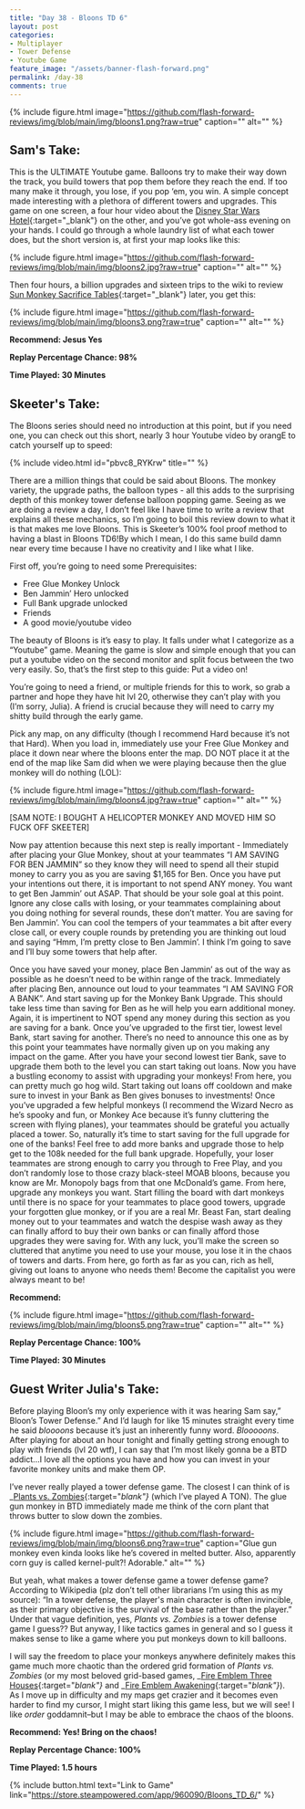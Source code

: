 ```yaml
---
title: "Day 38 - Bloons TD 6"
layout: post
categories:
- Multiplayer
- Tower Defense
- Youtube Game
feature_image: "/assets/banner-flash-forward.png"
permalink: /day-38
comments: true
---
```


{% include figure.html image="https://github.com/flash-forward-reviews/img/blob/main/img/bloons1.png?raw=true" caption="" alt="" %}

## Sam's Take:

This is the ULTIMATE Youtube game. Balloons try to make their way down the track, you build towers that pop them before they reach the end. If too many make it through, you lose, if you pop ‘em, you win. A simple concept made interesting with a plethora of different towers and upgrades. This game on one screen, a four hour video about the [Disney Star Wars Hotel](https://www.youtube.com/watch?v=T0CpOYZZZW4&t=1968s){:target="_blank"} on the other, and you’ve got whole-ass evening on your hands. I could go through a whole laundry list of what each tower does, but the short version is, at first your map looks like this:

{% include figure.html image="https://github.com/flash-forward-reviews/img/blob/main/img/bloons2.jpg?raw=true" caption="" alt="" %}

Then four hours, a billion upgrades and sixteen trips to the wiki to review [Sun Monkey Sacrifice Tables](https://bloons.fandom.com/wiki/Sun_Temple#Sacrifices){:target="_blank"} later, you get this:

{% include figure.html image="https://github.com/flash-forward-reviews/img/blob/main/img/bloons3.png?raw=true" caption="" alt="" %}

**Recommend: Jesus Yes**

**Replay Percentage Chance: 98%**

**Time Played: 30 Minutes**

## Skeeter's Take:

The Bloons series should need no introduction at this point, but if you need one, you can check out this short, nearly 3 hour Youtube video by orangE to catch yourself up to speed:

{% include video.html id="pbvc8_RYKrw" title="" %}

There are a million things that could be said about Bloons. The monkey variety, the upgrade paths, the balloon types - all  this adds to the surprising depth of this monkey tower defense balloon popping game. Seeing as we are doing a review a day, I don’t feel like I have time to write a review that explains all these mechanics, so I’m going to boil this review down to what it is that makes me love Bloons. This is Skeeter’s 100% fool proof method to having a blast in Bloons TD6!By which I mean, I do this same build damn near every time because I have no creativity and I like what I like. 

First off, you’re going to need some Prerequisites:
- Free Glue Monkey Unlock
- Ben Jammin’ Hero unlocked
- Full Bank upgrade unlocked
- Friends
- A good movie/youtube video

The beauty of Bloons is it’s easy to play. It falls under what I categorize as a “Youtube” game. 
Meaning the game is slow and simple enough that you can put a youtube video on the second monitor and split focus between the two very easily. So, that’s the first step to this guide: Put a video on!

You’re going to need a friend, or multiple friends for this to work, so grab a partner and hope they have hit lvl 20, otherwise they can’t play with you (I’m sorry, Julia). A friend is crucial because they will need to carry my shitty build through the early game. 

Pick any map, on any difficulty (though I recommend Hard because it’s not that Hard). 
When you load in, immediately use your Free Glue Monkey and place it down near where the bloons enter the map. DO NOT place it at the end of the map like Sam did when we were playing because then the glue monkey will do nothing (LOL): 

{% include figure.html image="https://github.com/flash-forward-reviews/img/blob/main/img/bloons4.jpg?raw=true" caption="" alt="" %}

[SAM NOTE: I BOUGHT A HELICOPTER MONKEY AND MOVED HIM SO FUCK OFF SKEETER]

Now pay attention because this next step is really important - Immediately after placing your Glue Monkey, shout at your teammates “I AM SAVING FOR BEN JAMMIN” so they know they will need to spend all their stupid money to carry you as you are saving $1,165 for Ben. Once you have put your intentions out there, it is important to not spend ANY money. You want to get Ben Jammin’ out ASAP. That should be your sole goal at this point. Ignore any close calls with losing, or your teammates complaining about you doing nothing for several rounds, these don’t matter. You are saving for Ben Jammin’. You can cool the tempers of your teammates a bit after every close call, or every couple rounds by pretending you are thinking out loud and saying “Hmm, I’m pretty close to Ben Jammin’. I think I’m going to save and I’ll buy some towers that help after.

Once you have saved your money, place Ben Jammin’ as out of the way as possible as he doesn’t need to be within range of the track. Immediately after placing Ben, announce out loud to your teammates “I AM SAVING FOR A BANK”. And start saving up for the Monkey Bank Upgrade. This should take less time than saving for Ben as he will help you earn additional money. Again, it is impertinent to NOT spend any money during this section as you are saving for a bank. Once you’ve upgraded to the first tier, lowest level Bank, start saving for another. There’s no need to announce this one as by this point your teammates have normally given up on you making any impact on the game. After you have your second lowest tier Bank, save to upgrade them both to the level you can start taking out loans. Now you have a bustling economy to assist with upgrading your monkeys! From here, you can pretty much go hog wild. Start taking out loans off cooldown and make sure to invest in your Bank as Ben gives bonuses to investments! Once you’ve upgraded a few helpful monkeys (I recommend the Wizard Necro as he’s spooky and fun, or Monkey Ace because it’s funny cluttering the screen with flying planes), your teammates should be grateful you actually placed a tower. So, naturally it’s time to start saving for the full upgrade for one of the banks! Feel free to add more banks and upgrade those to help get to the 108k needed for the full bank upgrade. Hopefully, your loser teammates are strong enough to carry you through to Free Play, and you don’t randomly lose to those crazy black-steel MOAB bloons, because you know are Mr. Monopoly bags from that one McDonald’s game. 
From here, upgrade any monkeys you want. Start filling the board with dart monkeys until there is no space for your teammates to place good towers, upgrade your forgotten glue monkey, or if you are a real Mr. Beast Fan, start dealing money out to your teammates and watch the despise wash away as they can finally afford to buy their own banks or can finally afford those upgrades they were saving for. With any luck, you’ll make the screen so cluttered that anytime you need to use your mouse, you lose it in the chaos of towers and darts. From here, go forth as far as you can, rich as hell, giving out loans to anyone who needs them! Become the capitalist you were always meant to be!

**Recommend:** 

{% include figure.html image="https://github.com/flash-forward-reviews/img/blob/main/img/bloons5.png?raw=true" caption="" alt="" %}

**Replay Percentage Chance: 100%**

**Time Played: 30 Minutes**

## Guest Writer Julia's Take:

Before playing Bloon’s my only experience with it was hearing Sam say,” Bloon’s Tower Defense.” And I’d laugh for like 15 minutes straight every time he said _bloooons_ because it’s just an inherently funny word. _Blooooons_. After playing for about an hour tonight and finally getting strong enough to play with friends (lvl 20 wtf), I can say that I’m most likely gonna be a BTD addict…I love all the options you have and how you can invest in your favorite monkey units and make them OP.

I’ve never really played a tower defense game. The closest I can think of is _[Plants vs. Zombies](https://store.steampowered.com/app/3590/Plants_vs_Zombies_GOTY_Edition/){:target="_blank"}_ (which I’ve played A TON). The glue gun monkey in BTD immediately made me think of the corn plant that throws butter to slow down the zombies.

{% include figure.html image="https://github.com/flash-forward-reviews/img/blob/main/img/bloons6.png?raw=true" caption="Glue gun monkey even kinda looks like he’s covered in melted butter. Also, apparently corn guy is called kernel-pult?! Adorable." alt="" %}

But yeah, what makes a tower defense game a tower defense game? According to Wikipedia (plz don’t tell other librarians I’m using this as my source): “In a tower defense, the player's main character is often invincible, as their primary objective is the survival of the base rather than the player.” Under that vague definition, yes, _Plants vs. Zombies_ is a tower defense game I guess?? But anyway, I like tactics games in general and so I guess it makes sense to like a game where you put monkeys down to kill balloons.

I will say the freedom to place your monkeys anywhere definitely makes this game much more chaotic than the ordered grid formation of _Plants vs. Zombies_ (or my most beloved grid-based games, _[Fire Emblem Three Houses](https://www.nintendo.com/us/store/products/fire-emblem-three-houses-switch/){:target="_blank"}_ and _[Fire Emblem Awakening](https://en.wikipedia.org/wiki/Fire_Emblem_Awakening){:target="_blank"}_). As I move up in difficulty and my maps get crazier and it becomes even harder to find my cursor, I might start liking this game less, but we will see! I like _order_ goddamnit–but I may be able to embrace the chaos of the bloons. 

**Recommend: Yes! Bring on the chaos!**

**Replay Percentage Chance: 100%**

**Time Played: 1.5 hours**

{% include button.html text="Link to Game" link="https://store.steampowered.com/app/960090/Bloons_TD_6/" %}